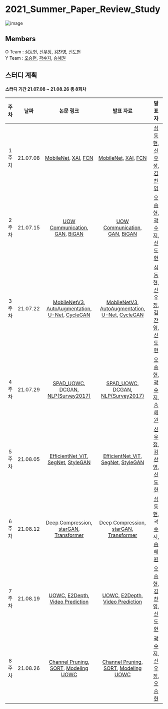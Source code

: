 # 2021_Summer_Paper_Review_Study
![image](https://user-images.githubusercontent.com/44921488/124939633-3c5c1e00-e044-11eb-81d5-fdea5008b5fc.png)
## Members
O Team : [심동현](https://github.com/Sim-Dong-Hyun), [신우정](https://github.com/Hannah-SWJ), [김찬영](https://github.com/kochanha), [신도현](https://github.com/dotterShin)  
Y Team : [오승현](https://github.com/IHateCommunistParty), [곽수지](https://github.com/suzyrhkr), [송혜원](https://github.com/lovelyysong)
## 스터디 계획
#### 스터디 기간 21.07.08 ~ 21.08.26 총 8회차
|주차|날짜|논문 링크|발표 자료|발표자|
|:---:|:---:|:---:|:---:|:---:|
1주차|21.07.08|[MobileNet](https://arxiv.org/pdf/1704.04861.pdf), [XAI](https://arxiv.org/pdf/2009.10639.pdf), [FCN](https://arxiv.org/pdf/1411.4038.pdf)  |[MobileNet](https://github.com/sejongsmarcle/2021_Summer_Paper_Review_Study/blob/main/210708/210708_MobileNet_v1_%EC%8B%AC%EB%8F%99%ED%98%84.pdf), [XAI](https://github.com/sejongsmarcle/2021_Summer_Paper_Review_Study/blob/main/210708/210708_XAI_%EC%8B%A0%EC%9A%B0%EC%A0%95.pdf), [FCN](https://github.com/sejongsmarcle/2021_Summer_Paper_Review_Study/blob/main/210708/210708_FCN_%EA%B9%80%EC%B0%AC%EC%98%81.pdf)| [심동현](https://github.com/Sim-Dong-Hyun), [신우정](https://github.com/Hannah-SWJ), [김찬영](https://github.com/kochanha)|
2주차|21.07.15|[UOW Communication](https://ieeexplore.ieee.org/document/7450595), [GAN](https://papers.nips.cc/paper/2014/file/5ca3e9b122f61f8f06494c97b1afccf3-Paper.pdf), [BiGAN](https://arxiv.org/pdf/1605.09782v7.pdf)  |[UOW Communication](https://github.com/sejongsmarcle/2021_Summer_Paper_Review_Study/blob/main/210715/210715_UOWC_%EC%98%A4%EC%8A%B9%ED%98%84.pdf), [GAN](https://github.com/sejongsmarcle/2021_Summer_Paper_Review_Study/blob/main/210715/210715_GAN_%EA%B3%BD%EC%88%98%EC%A7%80.pdf), [BiGAN](https://github.com/sejongsmarcle/2021_Summer_Paper_Review_Study/blob/main/210715/210715_BiGAN_%EC%8B%A0%EB%8F%84%ED%98%84.pdf)| [오승현](https://github.com/IHateCommunistParty), [곽수지](https://github.com/suzyrhkr), [신도현](https://github.com/dotterShin)|
3주차|21.07.22|[MobileNetV3](https://arxiv.org/pdf/1905.02244.pdf), [AutoAugmentation](https://arxiv.org/pdf/2107.05384.pdf), [U-Net](https://arxiv.org/pdf/1505.04597.pdf), [CycleGAN](https://arxiv.org/pdf/1703.10593.pdf)  |[MobileNetV3](https://github.com/sejongsmarcle/2021_Summer_Paper_Review_Study/blob/main/210722/210722_MobileNetv3_%EC%8B%AC%EB%8F%99%ED%98%84.pdf), [AutoAugmentation](https://github.com/sejongsmarcle/2021_Summer_Paper_Review_Study/blob/main/210722/210722_AutoAugmentation_for_multilabel_classification_%EC%8B%A0%EC%9A%B0%EC%A0%95.pdf), [U-Net](https://github.com/sejongsmarcle/2021_Summer_Paper_Review_Study/blob/main/210722/210722_UNet_%EA%B9%80%EC%B0%AC%EC%98%81.pdf), [CycleGAN](https://github.com/sejongsmarcle/2021_Summer_Paper_Review_Study/blob/main/210722/210722_CycleGAN_%EC%8B%A0%EB%8F%84%ED%98%84.pdf)| [심동현](https://github.com/Sim-Dong-Hyun), [신우정](https://github.com/Hannah-SWJ), [김찬영](https://github.com/kochanha), [신도현](https://github.com/dotterShin)|
4주차|21.07.29|[SPAD_UOWC](https://ieeexplore.ieee.org/document/8962099), [DCGAN](https://arxiv.org/abs/1511.06434), [NLP(Survey2017)](https://arxiv.org/abs/1708.02709)  |[SPAD_UOWC](https://github.com/sejongsmarcle/2021_Summer_Paper_Review_Study/blob/main/210729/210729_SPAD_UOWC_%EC%98%A4%EC%8A%B9%ED%98%84.pdf), [DCGAN](https://github.com/sejongsmarcle/2021_Summer_Paper_Review_Study/blob/main/210729/210729_DCGAN_%EA%B3%BD%EC%88%98%EC%A7%80.pdf), [NLP(Survey2017)](https://github.com/sejongsmarcle/2021_Summer_Paper_Review_Study/blob/main/210729/210729_NLP(Survey2017)_%EC%86%A1%ED%98%9C%EC%9B%90.pdf)| [오승현](https://github.com/IHateCommunistParty), [곽수지](https://github.com/suzyrhkr), [송혜원](https://github.com/lovelyysong)|
5주차|21.08.05|[EfficientNet_ViT](https://arxiv.org/pdf/2107.02612.pdf), [SegNet](https://arxiv.org/pdf/1511.00561.pdf), [StyleGAN](https://arxiv.org/pdf/1812.04948.pdf) |[EfficientNet_ViT](https://github.com/sejongsmarcle/2021_Summer_Paper_Review_Study/blob/main/210805/210805_EfficientNet_ViT_%EC%8B%A0%EC%9A%B0%EC%A0%95.pdf), [SegNet](https://github.com/sejongsmarcle/2021_Summer_Paper_Review_Study/blob/main/210805/210805_SegNet_%EA%B9%80%EC%B0%AC%EC%98%81.pdf), [StyleGAN](https://github.com/sejongsmarcle/2021_Summer_Paper_Review_Study/blob/main/210805/210805_StyleGAN_%EC%8B%A0%EB%8F%84%ED%98%84.pdf)| [신우정](https://github.com/Hannah-SWJ), [김찬영](https://github.com/kochanha), [신도현](https://github.com/dotterShin)|
6주차|21.08.12|[Deep Compression](https://arxiv.org/pdf/1510.00149.pdf), [starGAN](https://arxiv.org/pdf/1711.09020.pdf), [Transformer](https://arxiv.org/pdf/1706.03762)  |[Deep Compression](https://github.com/sejongsmarcle/2021_Summer_Paper_Review_Study/blob/main/210812/210812_Deep_Compression_%EC%8B%AC%EB%8F%99%ED%98%84.pdf), [starGAN](https://github.com/sejongsmarcle/2021_Summer_Paper_Review_Study/blob/main/210812/210812_starGAN_%EA%B3%BD%EC%88%98%EC%A7%80.pdf), [Transformer](https://github.com/sejongsmarcle/2021_Summer_Paper_Review_Study/blob/main/210812/210812_Transformer_%EC%86%A1%ED%98%9C%EC%9B%90.pdf)| [심동현](https://github.com/Sim-Dong-Hyun), [곽수지](https://github.com/suzyrhkr), [송혜원](https://github.com/lovelyysong)|
7주차|21.08.19|[UOWC](https://sci-hub.se/https://ieeexplore.ieee.org/document/8493174), [E2Depth](https://arxiv.org/pdf/2010.08350.pdf), [Video Prediction](https://arxiv.org/pdf/1806.04768.pdf) |[UOWC](https://github.com/sejongsmarcle/2021_Summer_Paper_Review_Study/blob/main/210819/210819_UOWC_%EC%98%A4%EC%8A%B9%ED%98%84.pdf), [E2Depth](https://github.com/sejongsmarcle/2021_Summer_Paper_Review_Study/blob/main/210819/210819_E2Depth_%EA%B9%80%EC%B0%AC%EC%98%81.pdf), [Video Prediction](https://github.com/sejongsmarcle/2021_Summer_Paper_Review_Study/blob/main/210819/210819_Hierarchical%20Long%20term%20Video%20Prediction%20without%20Supervision_%EC%8B%A0%EB%8F%84%ED%98%84.pdf)| [오승현](https://github.com/IHateCommunistParty), [김찬영](https://github.com/kochanha), [신도현](https://github.com/dotterShin)|
8주차|21.08.26|[Channel Pruning](https://arxiv.org/pdf/1708.06519.pdf), [SORT](https://arxiv.org/pdf/1602.00763.pdf), [Modeling UOWC](https://sci-hub.se/https://ieeexplore.ieee.org/abstract/document/6162571)  |[Channel Pruning](https://github.com/sejongsmarcle/2021_Summer_Paper_Review_Study/blob/main/210826/210826_Channel%20Pruning_%EA%B3%BD%EC%88%98%EC%A7%80.pdf), [SORT](https://github.com/sejongsmarcle/2021_Summer_Paper_Review_Study/blob/main/210826/210826_SORT_%EC%8B%A0%EC%9A%B0%EC%A0%95.pdf), [Modeling UOWC](https://github.com/sejongsmarcle/2021_Summer_Paper_Review_Study/blob/main/210826/210826_UWOCS_%EC%98%A4%EC%8A%B9%ED%98%84.pdf)| [곽수지](https://github.com/suzyrhkr), [신우정](https://github.com/Hannah-SWJ), [오승현](https://github.com/IHateCommunistParty)|
